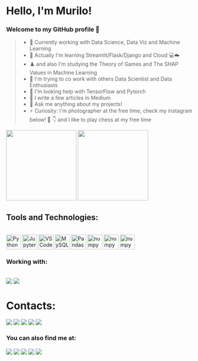 # Hello, I'm Murilo! 
### Welcome to my GitHub profile 👋
>- 🔭 Currently working with Data Science, Data Viz and Machine Learning
>- 🌱 Actually I'm learning Streamlit/Flask/Django and Cloud :computer::cloud:
>- :chess_pawn: and also I'm studying the Theory of Games and The SHAP Values in Machine Learning
>- 👯 I'm trying to co work with others Data Scientist and Data Enthusiasts
>- 🤔 I'm  looking help with TensorFlow and Pytorch
>- 📝 I write a few articles in Medium 
>- 💬 Ask me anything about my projects!
>- ⚡ Curiosity: I'm photographer at the free time, check my instagram below! :camera_flash: :point_down: and I like to play chess at my free time


<div>
    <img height="190em" src="https://github-readme-stats.vercel.app/api?username=MEziliano&show_icons=true&theme=prussian"/>
    <img height="190em" src="https://github-readme-stats.vercel.app/api/top-langs/?username=MEziliano&theme=prussian"/>

<!--    #🎧 Spotify Playing
[<img src="https://spotify-now-playing-lohhans.vercel.app/api/spotify" alt="murilosez Spotify Playing" width="350" />](https://open.spotify.com/user/murilosez)
    </div> -->
</div>


## Tools and Technologies: 
<div style="display: inline_block"><br>
    <img align ="center" alt = "Python" height"50" width="40" src="https://cdn.jsdelivr.net/gh/devicons/devicon/icons/python/python-original.svg" /> 
    <img align ="center" alt = "Jupyter" height"40" width="40" src="https://cdn.jsdelivr.net/gh/devicons/devicon/icons/jupyter/jupyter-original-wordmark.svg" />
    <img align ="center" alt = "VSCode" height"40" width="40" src="https://cdn.jsdelivr.net/gh/devicons/devicon/icons/vscode/vscode-original.svg" />
    <img align ="center" alt = "MySQL" height"40" width="40" src="https://cdn.jsdelivr.net/gh/devicons/devicon/icons/mysql/mysql-original-wordmark.svg" />
    <img align ="center" alt = "Pandas" height"40" width="40" src="https://cdn.jsdelivr.net/gh/devicons/devicon/icons/pandas/pandas-original-wordmark.svg" />
    <img align ="center" alt = "numpy" height"40" width="40"src="https://cdn.jsdelivr.net/gh/devicons/devicon/icons/numpy/numpy-original.svg" />
    <img align ="center" alt = "numpy" height"40" width="40" src="https://cdn.jsdelivr.net/gh/devicons/devicon/icons/github/github-original.svg" />
    <img  align ="center" alt = "numpy" height"40" width="40" src="https://cdn.jsdelivr.net/gh/devicons/devicon/icons/git/git-original.svg" />
</div>

### Working with:
<div style="display: inline_block"><br>
    <img src="https://img.shields.io/badge/Jira-0052CC?style=for-the-badge&logo=Jira&logoColor=white">
    <img src ="https://img.shields.io/badge/Trello-0052CC?style=for-the-badge&logo=trello&logoColor=white">
</div>

# Contacts:

<div>
<a href="https://www.linkedin.com/in/murilo-e-5a516ab2/" target="_blank"><img src="https://img.shields.io/badge/-LinkedIn-%230077B5?style=for-the-badge&logo=linkedin&logoColor=white" target="_blank"></a> 
<a href="https://t.me/MuriloSEz" target="_blank"><img src="https://img.shields.io/badge/Telegram-2CA5E0?style=for-the-badge&logo=telegram&logoColor=white" target="_blank"></a>
<a href="https://medium.com/@murilosez06" target="_blank"><img src="https://img.shields.io/badge/Medium-12100E?style=for-the-badge&logo=medium&logoColor=white" target="_blank"></a>
<a href = "mailto:contato@murilosez06@gmail.com"><img src="https://img.shields.io/badge/Gmail-D14836?style=for-the-badge&logo=gmail&logoColor=white" target="_blank"></a>
<a href ="https://www.instagram.com/by_ezln/"><img src="https://img.shields.io/badge/Instagram-E4405F?style=for-the-badge&logo=instagram&logoColor=white" target="_blank"></a> 
</div> 
<div>
<h3> You can also find me at: </h3>
<a href="https://www.kaggle.com/muriloeziliano"><img align="center" src="https://img.shields.io/badge/Kaggle-20BEFF?style=for-the-badge&logo=Kaggle&logoColor=white"></a>
<a href="https://www.hackerrank.com/murilosez06"><img align="center" src="https://img.shields.io/badge/-Hackerrank-2EC866?style=for-the-badge&logo=HackerRank&logoColor=white" taget="_blank"></a>
<a href ="https://open.spotify.com/user/murilosez"><img align="center" src="https://img.shields.io/badge/Spotify-1ED760?&style=for-the-badge&logo=spotify&logoColor=white" target="_blank"></a>
<a href="https://www.codewars.com/users/MEziliano"><img align="center" src="https://img.shields.io/badge/Codewars-B1361E?style=for-the-badge&logo=Codewars&logoColor=white" target="_blank"></a>
<a href="https://discord.com/channels/MuriloEziliano#7080"><img align="center" src="https://img.shields.io/badge/Discord-7289DA?style=for-the-badge&logo=discord&logoColor=white"></a>
    </div>
    
<!-- <a href="https://img.shields.io/badge/Slack-4A154B?style=for-the-badge&logo=slack&logoColor=white"><img align="center" src=""></a> 





